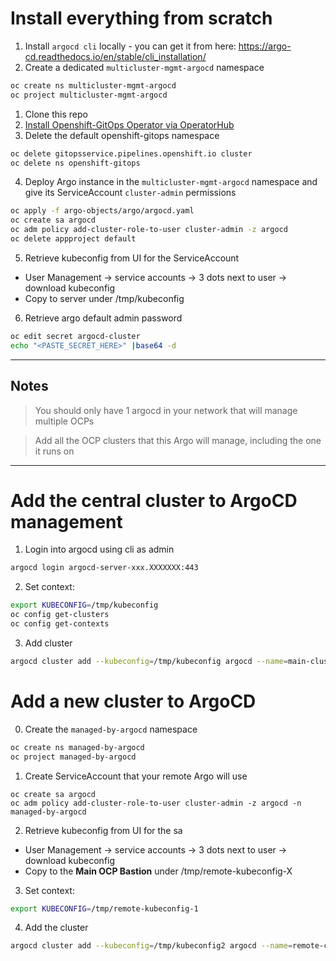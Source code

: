 # Install everything from scratch  
1. Install `argocd cli` locally - you can get it from here: https://argo-cd.readthedocs.io/en/stable/cli_installation/
0. Create a dedicated `multicluster-mgmt-argocd` namespace
```bash
oc create ns multicluster-mgmt-argocd
oc project multicluster-mgmt-argocd
```
1. Clone this repo
2. [Install Openshift-GitOps Operator via OperatorHub](https://github.com/tommeramber/ArgoCD-GitOps-Helm-Based-Multi-Cluster-Structure/tree/main/docs/InstallOperator)
3. Delete the default openshift-gitops namespace
```bash
oc delete gitopsservice.pipelines.openshift.io cluster
oc delete ns openshift-gitops
```
4. Deploy Argo instance in the `multicluster-mgmt-argocd` namespace and give its ServiceAccount `cluster-admin` permissions
```bash
oc apply -f argo-objects/argo/argocd.yaml
oc create sa argocd 
oc adm policy add-cluster-role-to-user cluster-admin -z argocd
oc delete appproject default
```
5. Retrieve kubeconfig from UI for the ServiceAccount
* User Management -> service accounts -> 3 dots next to user -> download kubeconfig
* Copy to server under /tmp/kubeconfig


6. Retrieve argo default admin password 
```bash
oc edit secret argocd-cluster
echo "<PASTE_SECRET_HERE>" |base64 -d
```
---
## Notes
> You should only have 1 argocd in your network that will manage multiple OCPs

> Add all the OCP clusters that this Argo will manage, including the one it runs on
---

# Add the central cluster to ArgoCD management
1. Login into argocd using cli as admin
```bash
argocd login argocd-server-xxx.XXXXXXX:443
```
2. Set context:
```bash
export KUBECONFIG=/tmp/kubeconfig
oc config get-clusters
oc config get-contexts
```
3. Add cluster
```bash
argocd cluster add --kubeconfig=/tmp/kubeconfig argocd --name=main-cluster --system-namespace=multicluster-mgmt-argocd
```

# Add a new cluster to ArgoCD
0. Create the `managed-by-argocd` namespace
```bash
oc create ns managed-by-argocd
oc project managed-by-argocd
```
1. Create ServiceAccount that your remote Argo will use
```base
oc create sa argocd
oc adm policy add-cluster-role-to-user cluster-admin -z argocd -n managed-by-argocd
```
2. Retrieve kubeconfig from UI for the sa
* User Management -> service accounts -> 3 dots next to user -> download kubeconfig
* Copy to the **Main OCP Bastion** under /tmp/remote-kubeconfig-X

3. Set context:
```bash
export KUBECONFIG=/tmp/remote-kubeconfig-1
```
4. Add the cluster
```bash
argocd cluster add --kubeconfig=/tmp/kubeconfig2 argocd --name=remote-cluster-1 --system-namespace=managed-by-argocd

```

